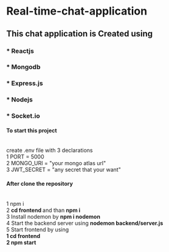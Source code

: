 # Real-time-chat-application

<h2>This chat application is Created using </h2>

 <h3>* Reactjs </h3>
 <h3>* Mongodb</h3>
 <h3>* Express.js</h3>
 <h3>* Nodejs</h3>
 <h3>* Socket.io</h3>
 
<h4> To start this project</h4> <br>
 create .env file with 3 declarations<br>
1 PORT = 5000<br>
2 MONGO_URI = "your mongo atlas url"<br>
3 JWT_SECRET = "any secret that your want"<br>

<h4> After clone the repository </h4> <br>
1 npm i<br>
2 <b>cd frontend </b>  and than <b> npm i</b><br>
3 Install nodemon by <b> npm i nodemon </b><br>
4 Start the backend server using <b> nodemon backend/server.js </b><br>
5 Start frontend by using<br>
<b>1 cd frontend </b><br>
<b>2 npm start </b><br>

